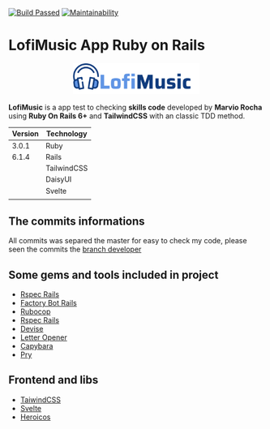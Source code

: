 <!-- 
[![Code Climate coverage][coverage-shield]][coverage-url] -->
[![Build Passed][build-passed]][build-url]
[![Maintainability][maintainability-shield]][maintainability-url]

# LofiMusic App Ruby on Rails

<p align="center">
  <img src="app/assets/images/Logo.png" width="250" title="Logo LofiMusic">
</p>
<b>LofiMusic</b> is a app test to checking <b>skills code</b> developed by <b>Marvio Rocha</b> using <b>Ruby On Rails 6+</b> and <b>TailwindCSS</b> with an classic TDD method.


| Version | Technology |
|---------|------------|
| 3.0.1   | Ruby       |
| 6.1.4   | Rails      |
|         | TailwindCSS|
|         | DaisyUI    |
|         | Svelte     |
|         |            |

 
## The commits informations

All commits was separed the master for easy to check my code, please seen the commits the 
[branch developer](https://github.com/marviorocha/lofimusic/commits/developer)


## Some gems and tools included in project

- [Rspec Rails](https://github.com/rspec/rspec-rails)
- [Factory Bot Rails](https://github.com/thoughtbot/factory_bot_rails)
- [Rubocop](https://github.com/rubocop/rubocop)
- [Rspec Rails](https://github.com/rspec/rspec-rails)
- [Devise](https://github.com/heartcombo/devise)
- [Letter Opener](https://github.com/ryanb/letter_opener)
- [Capybara](https://github.com/teamcapybara/capybara)
- [Pry](https://github.com/pry/pry)

## Frontend and libs
- [TaiwindCSS](https://tailwindcss.com/)
- [Svelte](https://stimulus.hotwired.dev)
- [Heroicos](https://heroicons.com/)

<!-- MARKDOWN IMAGE AND LINK -->

[build-passed]: https://img.shields.io/github/workflow/status/marviorocha/lofimusic/ruby-test-notepad/developer?style=for-the-badge
[build-url]: https://github.com/marviorocha/notepad/actions/workflows/ruby.yml
[coverage-shield]: https://img.shields.io/codeclimate/coverage/marviorocha/notepad?style=for-the-badge
[coverage-url]: https://codeclimate.com/github/marviorocha/notepad/test_coverage
[maintainability-shield]: https://img.shields.io/codeclimate/maintainability/marviorocha/notepad?style=for-the-badge
[maintainability-url]: https://codeclimate.com/github/marviorocha/notepad/maintainability
[logo-url]: /assets/images/logo.svg




